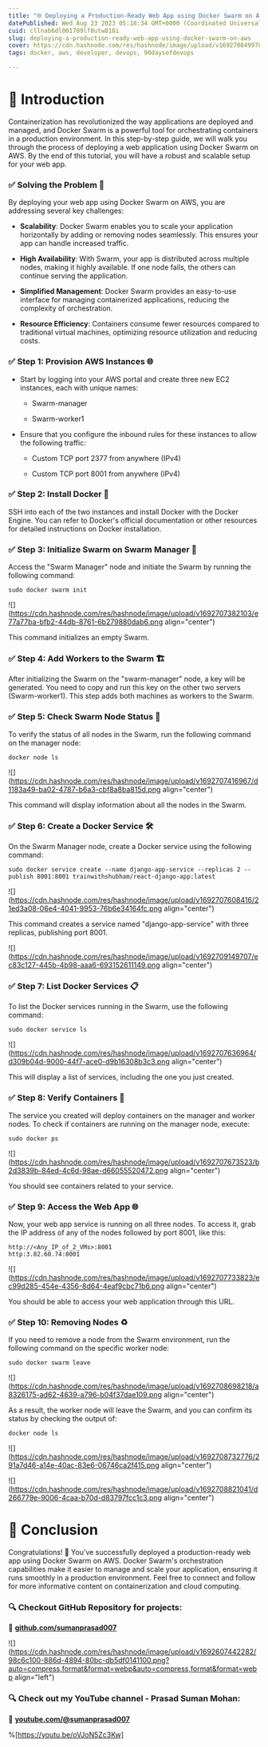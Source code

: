 ```yaml
---
title: "🌐 Deploying a Production-Ready Web App using Docker Swarm on AWS"
datePublished: Wed Aug 23 2023 05:18:34 GMT+0000 (Coordinated Universal Time)
cuid: cllnab6dl001709lf8utw818i
slug: deploying-a-production-ready-web-app-using-docker-swarm-on-aws
cover: https://cdn.hashnode.com/res/hashnode/image/upload/v1692708499708/5d802189-0a6f-40fc-91a4-efd081fdb07c.png
tags: docker, aws, developer, devops, 90daysofdevops

---
```


# **📍** Introduction

Containerization has revolutionized the way applications are deployed and managed, and Docker Swarm is a powerful tool for orchestrating containers in a production environment. In this step-by-step guide, we will walk you through the process of deploying a web application using Docker Swarm on AWS. By the end of this tutorial, you will have a robust and scalable setup for your web app.

### **✅ Solving the Problem 🧩**

By deploying your web app using Docker Swarm on AWS, you are addressing several key challenges:

* **Scalability**: Docker Swarm enables you to scale your application horizontally by adding or removing nodes seamlessly. This ensures your app can handle increased traffic.
    
* **High Availability**: With Swarm, your app is distributed across multiple nodes, making it highly available. If one node fails, the others can continue serving the application.
    
* **Simplified Management**: Docker Swarm provides an easy-to-use interface for managing containerized applications, reducing the complexity of orchestration.
    
* **Resource Efficiency**: Containers consume fewer resources compared to traditional virtual machines, optimizing resource utilization and reducing costs.
    

### **✅ Step 1: Provision AWS Instances 🌐**

* Start by logging into your AWS portal and create three new EC2 instances, each with unique names:
    
    * Swarm-manager
        
    * Swarm-worker1
        
* Ensure that you configure the inbound rules for these instances to allow the following traffic:
    
    * Custom TCP port 2377 from anywhere (IPv4)
        
    * Custom TCP port 8001 from anywhere (IPv4)
        

### **✅ Step 2: Install Docker 🐳**

SSH into each of the two instances and install Docker with the Docker Engine. You can refer to Docker's official documentation or other resources for detailed instructions on Docker installation.

### **✅ Step 3: Initialize Swarm on Swarm Manager 🤖**

Access the "Swarm Manager" node and initiate the Swarm by running the following command:

```plaintext
sudo docker swarm init
```

![](https://cdn.hashnode.com/res/hashnode/image/upload/v1692707382103/e77a77ba-bfb2-44db-8761-6b279880dab6.png align="center")

This command initializes an empty Swarm.

### **✅ Step 4: Add Workers to the Swarm 🏗️**

After initializing the Swarm on the "swarm-manager" node, a key will be generated. You need to copy and run this key on the other two servers (Swarm-worker1). This step adds both machines as workers to the Swarm.

### **✅ Step 5: Check Swarm Node Status 🚥**

To verify the status of all nodes in the Swarm, run the following command on the manager node:

```plaintext
docker node ls
```

![](https://cdn.hashnode.com/res/hashnode/image/upload/v1692707416967/d1183a49-ba02-4787-b6a3-cbf8a8ba815d.png align="center")

This command will display information about all the nodes in the Swarm.

### **✅ Step 6: Create a Docker Service 🛠️**

On the Swarm Manager node, create a Docker service using the following command:

```plaintext
sudo docker service create --name django-app-service --replicas 2 --publish 8001:8001 trainwithshubham/react-django-app:latest
```

![](https://cdn.hashnode.com/res/hashnode/image/upload/v1692707608416/21ed3a08-06e4-4041-9953-76b6e34164fc.png align="center")

This command creates a service named "django-app-service" with three replicas, publishing port 8001.

![](https://cdn.hashnode.com/res/hashnode/image/upload/v1692709149707/ec83c127-445b-4b98-aaa6-693152611149.png align="center")

### **✅ Step 7: List Docker Services 📋**

To list the Docker services running in the Swarm, use the following command:

```plaintext
sudo docker service ls
```

![](https://cdn.hashnode.com/res/hashnode/image/upload/v1692707636964/d309b04d-9000-44f7-ace0-d9b16308b3c3.png align="center")

This will display a list of services, including the one you just created.

### **✅ Step 8: Verify Containers 🐋**

The service you created will deploy containers on the manager and worker nodes. To check if containers are running on the manager node, execute:

```plaintext
sudo docker ps
```

![](https://cdn.hashnode.com/res/hashnode/image/upload/v1692707673523/b2d3839b-84ed-4c6d-98ae-d66055520472.png align="center")

You should see containers related to your service.

### **✅ Step 9: Access the Web App 🌐**

Now, your web app service is running on all three nodes. To access it, grab the IP address of any of the nodes followed by port 8001, like this:

```plaintext
http://<Any_IP_of_2_VMs>:8001
http:3.82.60.74:8001
```

![](https://cdn.hashnode.com/res/hashnode/image/upload/v1692707733823/ec99d285-454e-4356-8d64-4eaf9cbc71b6.png align="center")

You should be able to access your web application through this URL.

### **✅ Step 10: Removing Nodes ♻️**

If you need to remove a node from the Swarm environment, run the following command on the specific worker node:

```plaintext
sudo docker swarm leave
```

![](https://cdn.hashnode.com/res/hashnode/image/upload/v1692708698218/a8326175-ad62-4639-a796-b04f37dae109.png align="center")

As a result, the worker node will leave the Swarm, and you can confirm its status by checking the output of:

```plaintext
docker node ls
```

![](https://cdn.hashnode.com/res/hashnode/image/upload/v1692708732776/291a7d46-a14e-40ac-83e6-06746ca2f415.png align="center")

![](https://cdn.hashnode.com/res/hashnode/image/upload/v1692708821041/d266779e-9006-4caa-b70d-d83797fcc1c3.png align="center")

# **📍** Conclusion

Congratulations! 🎉 You've successfully deployed a production-ready web app using Docker Swarm on AWS. Docker Swarm's orchestration capabilities make it easier to manage and scale your application, ensuring it runs smoothly in a production environment. Feel free to connect and follow for more informative content on containerization and cloud computing.

### **🔍 Checkout GitHub Repository for projects:**

**🔗** [**github.com/sumanprasad007**](http://github.com/sumanprasad007)

![](https://cdn.hashnode.com/res/hashnode/image/upload/v1692607442282/98c6c100-886d-4894-80bc-db5df0141100.png?auto=compress,format&format=webp&auto=compress,format&format=webp align="left")

### **🔍 Check out my YouTube channel - Prasad Suman Mohan:**

🔗 [**youtube.com/@sumanprasad007**](http://youtube.com/@sumanprasad007)

%[https://youtu.be/oVJoN5Zc3Kw]